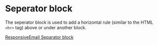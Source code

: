 # Seperator block

The seperator block is used to add a horizontal rule (similar to the HTML `<hr>`
tag) above or under another block. 

[ResponsiveEmail Separator block](copernica-docs:ResponsiveEmail/json/block-separator)
